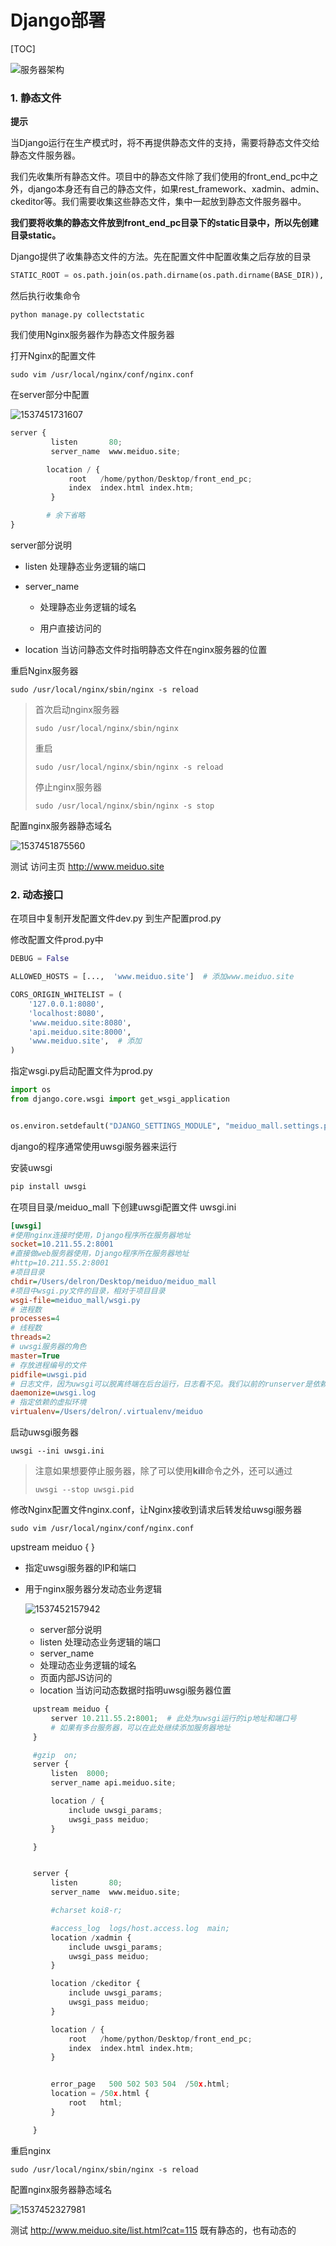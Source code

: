 # Django部署

[TOC]

![服务器架构](file:///F:/python%E5%B0%B1%E4%B8%9A%E7%8F%AD%E8%AF%BE%E4%BB%B6/Django%E9%A1%B9%E7%9B%AE/%E7%BE%8E%E5%A4%9A%E5%95%86%E5%9F%8E%E9%A1%B9%E7%9B%AE-%E7%AC%AC12%E5%A4%A9/1-%E6%95%99%E5%AD%A6%E8%B5%84%E6%96%99/02-%E6%95%99%E5%AD%A6%E7%AC%94%E8%AE%B0/images/%E6%9C%8D%E5%8A%A1%E5%99%A8%E6%9E%B6%E6%9E%84%E5%9B%BE.png)

### 1. 静态文件

**提示**

当Django运行在生产模式时，将不再提供静态文件的支持，需要将静态文件交给静态文件服务器。

我们先收集所有静态文件。项目中的静态文件除了我们使用的front_end_pc中之外，django本身还有自己的静态文件，如果rest_framework、xadmin、admin、ckeditor等。我们需要收集这些静态文件，集中一起放到静态文件服务器中。

**我们要将收集的静态文件放到front_end_pc目录下的static目录中，所以先创建目录static。**

Django提供了收集静态文件的方法。先在配置文件中配置收集之后存放的目录

```python
STATIC_ROOT = os.path.join(os.path.dirname(os.path.dirname(BASE_DIR)), 'front_end_pc/static')
```

然后执行收集命令

```shell
python manage.py collectstatic
```

我们使用Nginx服务器作为静态文件服务器

打开Nginx的配置文件

```shell
sudo vim /usr/local/nginx/conf/nginx.conf
```

在server部分中配置

![1537451731607](C:\Users\Administrator\AppData\Roaming\Typora\typora-user-images\1537451731607.png)

```python
server {
         listen       80;
         server_name  www.meiduo.site;

        location / {
             root   /home/python/Desktop/front_end_pc;
             index  index.html index.htm;
         }

        # 余下省略
}
```

server部分说明

- listen 处理静态业务逻辑的端⼝

- server_name

  - 处理静态业务逻辑的域名

  - ⽤户直接访问的

- location 当访问静态⽂件时指明静态⽂件在nginx服务器的位置

重启Nginx服务器

```shell
sudo /usr/local/nginx/sbin/nginx -s reload
```

> 首次启动nginx服务器
>
> ```shell
> sudo /usr/local/nginx/sbin/nginx
> ```
>
> 重启 
>
> ```shell
> sudo /usr/local/nginx/sbin/nginx -s reload
> ```
>
> 停止nginx服务器
>
> ```shell
> sudo /usr/local/nginx/sbin/nginx -s stop
> ```

配置nginx服务器静态域名

![1537451875560](C:\Users\Administrator\AppData\Roaming\Typora\typora-user-images\1537451875560.png)

测试
访问主⻚
http://www.meiduo.site

### 2. 动态接口

在项目中复制开发配置文件dev.py 到生产配置prod.py

修改配置文件prod.py中

```python
DEBUG = False

ALLOWED_HOSTS = [...,  'www.meiduo.site']  # 添加www.meiduo.site

CORS_ORIGIN_WHITELIST = (
    '127.0.0.1:8080',
    'localhost:8080',
    'www.meiduo.site:8080',
    'api.meiduo.site:8000',
    'www.meiduo.site',  # 添加
)
```

指定wsgi.py启动配置⽂件为prod.py

```python
import os
from django.core.wsgi import get_wsgi_application


os.environ.setdefault("DJANGO_SETTINGS_MODULE", "meiduo_mall.settings.prod")
```

django的程序通常使用uwsgi服务器来运行

安装uwsgi

```python
pip install uwsgi
```

在项目目录/meiduo_mall 下创建uwsgi配置文件 uwsgi.ini

```ini
[uwsgi]
#使用nginx连接时使用，Django程序所在服务器地址
socket=10.211.55.2:8001
#直接做web服务器使用，Django程序所在服务器地址
#http=10.211.55.2:8001
#项目目录
chdir=/Users/delron/Desktop/meiduo/meiduo_mall
#项目中wsgi.py文件的目录，相对于项目目录
wsgi-file=meiduo_mall/wsgi.py
# 进程数
processes=4
# 线程数
threads=2
# uwsgi服务器的角色
master=True
# 存放进程编号的文件
pidfile=uwsgi.pid
# 日志文件，因为uwsgi可以脱离终端在后台运行，日志看不见。我们以前的runserver是依赖终端的
daemonize=uwsgi.log
# 指定依赖的虚拟环境
virtualenv=/Users/delron/.virtualenv/meiduo
```

启动uwsgi服务器

```shell
uwsgi --ini uwsgi.ini
```

> 注意如果想要停止服务器，除了可以使用**kill**命令之外，还可以通过
>
> ```shell
> uwsgi --stop uwsgi.pid
> ```

修改Nginx配置文件nginx.conf，让Nginx接收到请求后转发给uwsgi服务器

```shell
sudo vim /usr/local/nginx/conf/nginx.conf
```

upstream meiduo { }

- 指定uwsgi服务器的IP和端⼝

- ⽤于nginx服务器分发动态业务逻辑

  ![1537452157942](C:\Users\Administrator\AppData\Roaming\Typora\typora-user-images\1537452157942.png)

  - server部分说明
  - listen 处理动态业务逻辑的端⼝
  - server_name
  - 处理动态业务逻辑的域名
  - ⻚⾯内部JS访问的
  - location 当访问动态数据时指明uwsgi服务器位置

```python
     upstream meiduo {
         server 10.211.55.2:8001;  # 此处为uwsgi运行的ip地址和端口号
         # 如果有多台服务器，可以在此处继续添加服务器地址
     }

     #gzip  on;
     server {
         listen  8000;
         server_name api.meiduo.site;

         location / {
             include uwsgi_params;
             uwsgi_pass meiduo;
         }

     }


     server {
         listen       80;
         server_name  www.meiduo.site;

         #charset koi8-r;

         #access_log  logs/host.access.log  main;
         location /xadmin {
             include uwsgi_params;
             uwsgi_pass meiduo;
         }

         location /ckeditor {
             include uwsgi_params;
             uwsgi_pass meiduo;
         }

         location / {
             root   /home/python/Desktop/front_end_pc;
             index  index.html index.htm;
         }


         error_page   500 502 503 504  /50x.html;
         location = /50x.html {
             root   html;
         }

     }
```

重启nginx

```shell
sudo /usr/local/nginx/sbin/nginx -s reload
```

配置nginx服务器静态域名

![1537452327981](C:\Users\Administrator\AppData\Roaming\Typora\typora-user-images\1537452327981.png)

测试
http://www.meiduo.site/list.html?cat=115
既有静态的，也有动态的